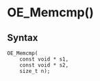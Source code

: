 # OE_Memcmp()



## Syntax

    OE_Memcmp(
        const void * s1,
        const void * s2,
        size_t n);
